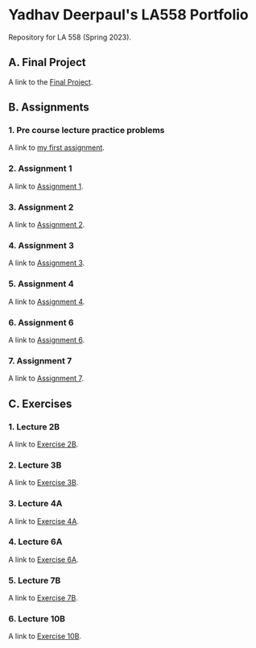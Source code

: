# Yadhav Deerpaul's LA558 Portfolio

Repository for LA 558 (Spring 2023).

## A. Final Project

A link to the [Final Project](Project/homepage.html).

## B. Assignments

### 1. Pre course lecture practice problems

A link to [my first assignment](Exercises/2_candyObservation1.jpg).

### 2. Assignment 1

A link to [Assignment 1](Assignments/2.%20Assignment%201/description.html).

### 3. Assignment 2

A link to [Assignment 2](Assignments/3_Assignment_2/index.md).

### 4. Assignment 3

A link to [Assignment 3](Assignments/4_Assignment_3/description.md).

### 5. Assignment 4

A link to [Assignment 4](Assignments/5_Assignment_4/description.html).

### 6. Assignment 6

A link to [Assignment 6](Assignments/6_Assignment_6/tableau.html).

### 7. Assignment 7

A link to [Assignment 7](Assignments/7_Assignment_7/tableau.html).

## C. Exercises

### 1. Lecture 2B

A link to [Exercise 2B](Exercises/1_Exercise2B.md).

### 2. Lecture 3B

A link to [Exercise 3B](Exercises/3_Exercise3B.html).

### 3. Lecture 4A

A link to [Exercise 4A](Lectures/2_Lecture4A/ex4a.md).

### 4. Lecture 6A

A link to [Exercise 6A](Lectures/3_Lecture6A/Exercise6a.md).

### 5. Lecture 7B

A link to [Exercise 7B](Lectures/4_Lecture_7B/description.html).

### 6. Lecture 10B

A link to [Exercise 10B](Lectures/5_Lecture_10B/tableau.html).
